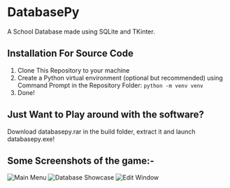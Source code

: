 # DatabasePy
A School Database made using SQLite and TKinter.

## Installation For Source Code
1. Clone This Repository to your machine
2. Create a Python virtual environment (optional but recommended) using Command Prompt in the Repository   Folder:
```python -m venv venv```
3. Done!

## Just Want to Play around with the software?
Download databasepy.rar in the build folder, extract it and launch databasepy.exe!

## Some Screenshots of the game:-
![Main Menu](images/1.png)
![Database Showcase](images/2.png)
![Edit Window](images/3.png)